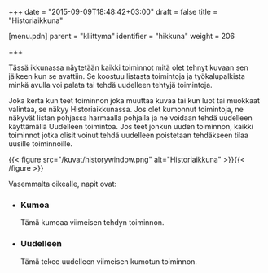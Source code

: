 +++
date = "2015-09-09T18:48:42+03:00"
draft = false
title = "Historiaikkuna"

[menu.pdn]
    parent = "kliittyma"
    identifier = "hikkuna"
    weight = 206

+++

Tässä ikkunassa näytetään kaikki toiminnot mitä olet tehnyt kuvaan sen jälkeen kun se avattiin. Se koostuu listasta toimintoja ja
työkalupalkista minkä avulla voi palata tai tehdä uudelleen tehtyjä toimintoja.

Joka kerta kun teet toiminnon joka muuttaa kuvaa tai kun luot tai muokkaat valintaa, se näkyy Historiaikkunassa. Jos olet kumonnut
toimintoja, ne näkyvät listan pohjassa harmaalla pohjalla ja ne voidaan tehdä uudelleen käyttämällä Uudelleen toimintoa. Jos teet
jonkun uuden toiminnon, kaikki toiminnot jotka olisit voinut tehdä uudelleen poistetaan tehdäkseen tilaa uusille toiminnoille.

{{< figure src="/kuvat/historywindow.png" alt="Historiaikkuna" >}}{{< /figure >}}

Vasemmalta oikealle, napit ovat:

* ### Kumoa

    Tämä kumoaa viimeisen tehdyn toiminnon.

* ### Uudelleen

    Tämä tekee uudelleen viimeisen kumotun toiminnon.
